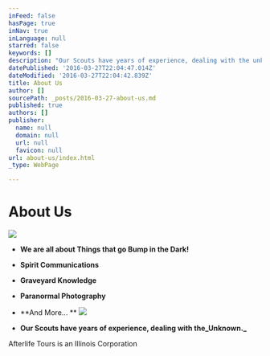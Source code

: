 ```yaml
---
inFeed: false
hasPage: true
inNav: true
inLanguage: null
starred: false
keywords: []
description: "Our Scouts have years of experience, dealing with the unknown.\_"
datePublished: '2016-03-27T22:04:47.014Z'
dateModified: '2016-03-27T22:04:42.839Z'
title: About Us
author: []
sourcePath: _posts/2016-03-27-about-us.md
published: true
authors: []
publisher:
  name: null
  domain: null
  url: null
  favicon: null
url: about-us/index.html
_type: WebPage

---
```

# About Us
![](https://s3-us-west-2.amazonaws.com/the-grid-img/p/2f6394c2bfbc0430785190ba6bf77e7078f67cf8.jpg)

* **We are all about Things that go Bump in the Dark!**
* **Spirit Communications**
* **Graveyard Knowledge**
* **Paranormal Photography**
* **And More... **
![](https://the-grid-user-content.s3-us-west-2.amazonaws.com/6dc19472-0eae-4a22-8242-36e3c622f184.jpg)

* **Our Scouts have years of experience, dealing with the_Unknown._**

Afterlife Tours is an Illinois Corporation